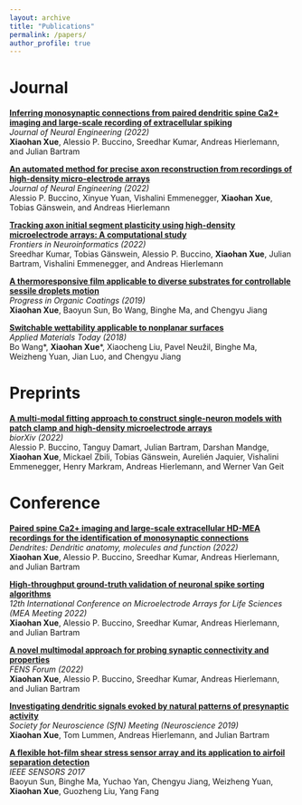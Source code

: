 ```yaml
---
layout: archive
title: "Publications"
permalink: /papers/
author_profile: true
---
```


# Journal 

<p>
<a href="https://iopscience.iop.org/article/10.1088/1741-2552/ac8765">
<b>Inferring monosynaptic connections from paired dendritic spine Ca2+ imaging and large-scale recording of extracellular spiking</b></a><br>
<i>Journal of Neural Engineering (2022)</i><br>
<b>Xiaohan Xue</b>, Alessio P. Buccino, Sreedhar Kumar, Andreas Hierlemann, and Julian Bartram
</p>

<p>
<a href="https://iopscience.iop.org/article/10.1088/1741-2552/ac59a2">
<b>An automated method for precise axon reconstruction from recordings of high-density micro-electrode arrays</b></a><br>
<i>Journal of Neural Engineering (2022)</i><br> 
Alessio P. Buccino, Xinyue Yuan, Vishalini Emmenegger, <b>Xiaohan Xue</b>, Tobias Gänswein, and Andreas Hierlemann
</p>

<p>
<a href="https://www.frontiersin.org/articles/10.3389/fninf.2022.957255/full">
<b>Tracking axon initial segment plasticity using high-density microelectrode arrays: A computational study</b></a><br>
<i>Frontiers in Neuroinformatics (2022)</i><br> 
Sreedhar Kumar, Tobias Gänswein, Alessio P. Buccino, <b>Xiaohan Xue</b>, Julian Bartram, Vishalini Emmenegger, and Andreas Hierlemann
</p>

<p>
<a href="https://www.sciencedirect.com/science/article/pii/S0300944019300633">
<b>A thermoresponsive film applicable to diverse substrates for controllable sessile droplets motion</b></a><br>
<i>Progress in Organic Coatings (2019)</i><br> 
<b>Xiaohan Xue</b>, Baoyun Sun, Bo Wang, Binghe Ma, and Chengyu Jiang
</p>

<p>
<a href="https://www.sciencedirect.com/science/article/pii/S2352940718303020">
<b>Switchable wettability applicable to nonplanar surfaces</b></a><br>
<i>Applied Materials Today (2018)</i><br> 
Bo Wang*, <b>Xiaohan Xue</b>*, Xiaocheng Liu, Pavel Neužil, Binghe Ma, Weizheng Yuan, Jian Luo, and Chengyu Jiang
</p>


# Preprints


<p>
<a href="https://www.biorxiv.org/content/10.1101/2022.08.03.502468v1">
<b>A multi-modal fitting approach to construct single-neuron models with patch clamp and high-density microelectrode arrays</b></a><br>
<i>biorXiv (2022)</i><br>
Alessio P. Buccino, Tanguy Damart, Julian Bartram, Darshan Mandge, <b>Xiaohan Xue</b>, Mickael Zbili, Tobias Gänswein, Aurelién Jaquier, Vishalini Emmenegger, Henry Markram, Andreas Hierlemann, and Werner Van Geit
</p>

# Conference

<p>
<a href="https://www.research-collection.ethz.ch/bitstream/handle/20.500.11850/580350/2/2022_Xue_Dendrites2022.pdf">
<b>Paired spine Ca2+ imaging and large-scale extracellular HD-MEA recordings for the identification of monosynaptic connections</b></a><br>
<i> Dendrites: Dendritic anatomy, molecules and function (2022) </i><br> <b>Xiaohan Xue</b>, Alessio P. Buccino, Sreedhar Kumar, Andreas Hierlemann, and Julian Bartram 
</p>

<p>
<a href="https://www.research-collection.ethz.ch/bitstream/handle/20.500.11850/580351/2/2022_Xue_MeaMeeting2022.pdf">
<b>High-throughput ground-truth validation of neuronal spike sorting algorithms</b></a><br>
<i> 12th International Conference on Microelectrode Arrays for Life Sciences (MEA Meeting 2022) </i><br> <b>Xiaohan Xue</b>, Alessio P. Buccino, Sreedhar Kumar, Andreas Hierlemann, and Julian Bartram 
</p>

<p>
<a href="https://www.research-collection.ethz.ch/bitstream/handle/20.500.11850/580352/2/2022_Xue_FENS.pdf">
<b> A novel multimodal approach for probing synaptic connectivity and properties</b></a><br>
<i> FENS Forum (2022) </i><br> <b>Xiaohan Xue</b>, Alessio P. Buccino, Sreedhar Kumar, Andreas Hierlemann, and Julian Bartram 
</p>

<p>
<a href="https://www.research-collection.ethz.ch/bitstream/handle/20.500.11850/377066/2/2019SfNXiaohanXue-Investingdendriticsignalsevokedbybynaturalpatternsofpresynapticactivity.pdf">
<b> Investigating dendritic signals evoked by natural patterns of presynaptic activity</b></a><br>
<i> Society for Neuroscience (SfN) Meeting (Neuroscience 2019) </i><br> <b>Xiaohan Xue</b>, Tom Lummen, Andreas Hierlemann, and Julian Bartram 
</p>

<p>
<a href="https://ieeexplore.ieee.org/abstract/document/8234140">
<b> A flexible hot-film shear stress sensor array and its application to airfoil separation detection</b></a><br>
<i> IEEE SENSORS 2017 </i><br> Baoyun Sun, Binghe Ma, Yuchao Yan, Chengyu Jiang, Weizheng Yuan, <b>Xiaohan Xue</b>, Guozheng Liu, Yang Fang 
</p>
